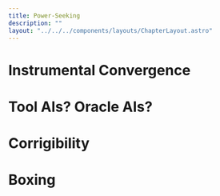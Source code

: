 ```yaml
---
title: Power-Seeking
description: ""
layout: "../../../components/layouts/ChapterLayout.astro"
---
```


# Instrumental Convergence


# Tool AIs? Oracle AIs?


# Corrigibility


# Boxing